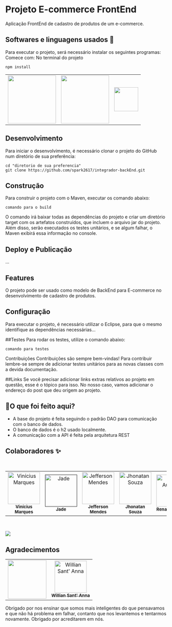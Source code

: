 <h1>Projeto E-commerce FrontEnd</h1>


Aplicação FrontEnd de cadastro de produtos de um e-commerce.

## Softwares e linguagens usados 💾
Para executar o projeto, será necessário instalar os seguintes programas:
Comece com:
  No terminal do projeto

    npm install

<table>
  <span>
  <tr>
    <td align="center">
      <a href="https://spring.io/projects/spring-boot/"><img src="https://spring.io/images/spring-logo-9146a4d3298760c2e7e49595184e1975.svg" width="150px"></a>
    </td>
    <td align="center">
      <a href="https://docs.oracle.com/en/java/"><img src="https://www.oracle.com/a/tech/img/java-logo-white.svg" width="150px"></a>
    </td>
    <td align="center">
      <a href="https://www.jetbrains.com/pt-br/idea/"><img src="https://resources.jetbrains.com/storage/products/intellij-idea/img/meta/intellij-idea_logo_300x300.png" width="75px"> </a>
    </td>
  </tr>
    </span>
 </table>
<span>
</span>

## Desenvolvimento
Para iniciar o desenvolvimento, é necessário clonar o projeto do GitHub num diretório de sua preferência:

```
cd "diretorio de sua preferencia"
git clone https://github.com/spark2617/integrador-backEnd.git
```
## Construção
Para construir o projeto com o Maven, executar os comando abaixo:
```
comando para o build
```
O comando irá baixar todas as dependências do projeto e criar um diretório target com os artefatos construídos, que incluem o arquivo jar do projeto. Além disso, serão executados os testes unitários, e se algum falhar, o Maven exibirá essa informação no console.

## Deploy e Publicação
...
## Features

O projeto pode ser usado como modelo de BackEnd para E-commerce no desenvolvimento de cadastro de produtos.


## Configuração
Para executar o projeto, é necessário utilizar o Eclipse, para que o mesmo identifique as dependências necessárias...


##Testes
Para rodar os testes, utilize o comando abaixo:
```
comando para testes
```

Contribuições
Contribuições são sempre bem-vindas! Para contribuir lembre-se sempre de adicionar testes unitários para as novas classes com a devida documentação.

##Links
Se você precisar adicionar links extras relativos ao projeto em questão, esse é o tópico para isso. No nosso caso, vamos adicionar o endereço do post que deu origem ao projeto.


## 📌O que foi feito aqui?

- A base do projeto é feita seguindo o padrão DAO para comunicação com o banco de dados.
- O banco de dados é o h2 usado localmente.
- A comunicação com a API é feita pela arquitetura REST 


## Colaboradores ✨

<!-- ALL-CONTRIBUTORS-LIST:START - Do not remove or modify this section -->
<!-- prettier-ignore-start -->
<!-- markdownlint-disable -->

<table>
  <tr>
    <td align="center"><a href="https://github.com/marqvin"><img src="https://avatars.githubusercontent.com/u/58312849?s=400&u=a2e483841e34a267f6dd2f25ab3e6b9b019b368e&v=4" width="100px;" alt="Vinícius Marques"/><br /><sub><b>Vinícius Marques</b></sub></a><br />
    </td>
    <td align="center"><a href=""><img src="https://avatars.githubusercontent.com/u/44385434?v=4" width="100px;" alt="Jade"/><br /><sub><b>Jade</b></sub></a><br />
    </td>
    <td align="center"><a href="https://github.com/JeffersonMendes32"><img src="https://avatars.githubusercontent.com/u/99696674?v=4" width="100px;" alt="Jefferson Mendes"/><br /><sub><b>Jefferson Mendes</b></sub></a><br />
    </td>
    <td align="center"><a href="https://github.com/spark2617"><img src="https://avatars.githubusercontent.com/u/99609730?v=4" width="100px;" alt="Jhonatan Souza"/><br /><sub><b>Jhonatan Souza</b></sub></a><br />
    </td>
    <td align="center"><a href="https://github.com/devrsantos"><img src="https://avatars.githubusercontent.com/u/26532182?v=4" width="100px;" alt="Renan Augusto"/><br /><sub><b>Renan Augusto</b></sub></a><br />
    </td>
    <td align="center"><a href="https://github.com/Aristimunho"><img src="https://avatars.githubusercontent.com/u/92954038?v=4" width="100px;" alt="Abraão"/><br /><sub><b>Abraão</b></sub></a><br />
    </td>
    <td align="center"><a href="https://github.com/Jvrossi10"><img src="https://avatars.githubusercontent.com/u/99191311?v=4" width="100px;" alt="João Victor"/><br /><sub><b>João Victor</b></sub></a><br />
    </td>

​    
  </tr>
</table>
</br>
<p>
<img src="http://img.shields.io/static/v1?label=STATUS&message=EM%20DESENVOLVIMENTO&color=GREEN&style=for-the-badge"/>
</p>

## Agradecimentos

<table>
  <tr>
    <td>
      <a href="https://www.digitalhouse.com/br"><img src="https://user-images.githubusercontent.com/58312849/190568705-fad12b35-3cad-4836-85ee-e1dedc2256e7.png" width="120"/></a>
    </td>
    <td align="center"><a href="https://github.com/wssantanna"><img src="https://avatars.githubusercontent.com/u/10561227?v=4" width="100px;" alt="Willian Sant' Anna"/><br /><sub><b>Willian Sant' Anna</b></sub></a><br />
    </td>
  </tr>
</table>
Obrigado por nos ensinar que somos mais inteligentes do que pensavamos e que não há problema
em falhar, contanto que nos levantemos e tentarmos novamente. Obrigado por acreditarem em nós.

